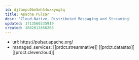 ```yaml
---
id: dj7aepu0be5mh54uxxyog5q
title: Apache Pulsar
desc: 'Cloud-Native, Distributed Messaging and Streaming'
updated: 1713560335919
created: 1682612866263
---
```


- url: https://pulsar.apache.org/
- managed_services: [[prdct.streamnative]] [[prdct.datastax]] [[prdct.clevercloud]]